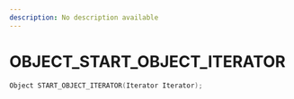 ```yaml
---
description: No description available 
---
```


# OBJECT\_START_OBJECT_ITERATOR

```cpp
Object START_OBJECT_ITERATOR(Iterator Iterator);
```
